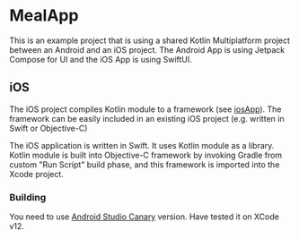 # MealApp

This is an example project that is using a shared Kotlin Multiplatform project between an Android and an iOS project. The Android App is using Jetpack Compose for UI and the iOS App is using SwiftUI. 


## iOS
The iOS project compiles Kotlin module to a framework (see [iosApp](iosApp/)). The framework can be easily included in an existing iOS project (e.g. written in Swift or Objective-C)

The iOS application is written in Swift. It uses Kotlin module as a library.
Kotlin module is built into Objective-C framework by invoking Gradle
from custom "Run Script" build phase, and this framework is imported into
the Xcode project.

### Building
You need to use [Android Studio Canary](https://developer.android.com/studio/preview) version.  Have tested it on XCode v12.
